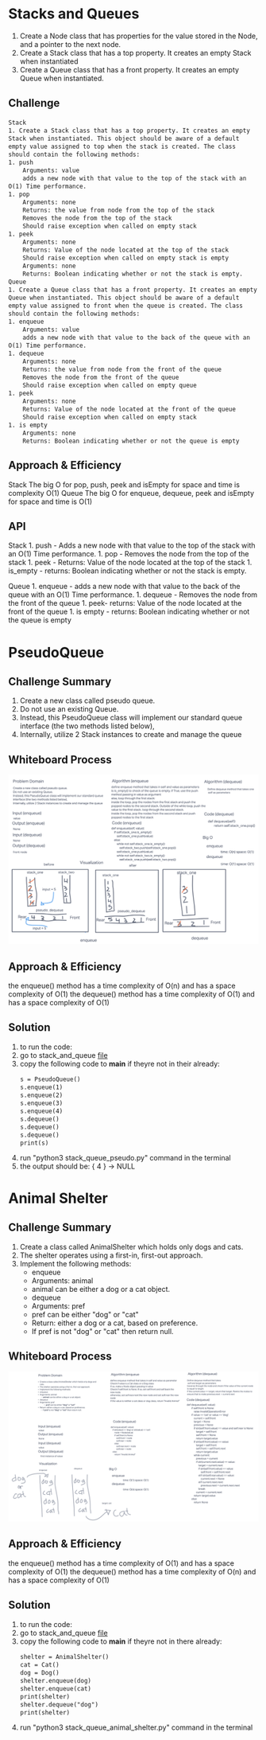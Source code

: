 # Stacks and Queues
1. Create a Node class that has properties for the value stored in the Node, and a pointer to the next node.
1. Create a Stack class that has a top property. It creates an empty Stack when instantiated
1. Create a Queue class that has a front property. It creates an empty Queue when instantiated.
## Challenge
    Stack
    1. Create a Stack class that has a top property. It creates an empty Stack when instantiated. This object should be aware of a default empty value assigned to top when the stack is created. The class should contain the following methods:
    1. push
        Arguments: value
        adds a new node with that value to the top of the stack with an O(1) Time performance.
    1. pop
        Arguments: none
        Returns: the value from node from the top of the stack
        Removes the node from the top of the stack
        Should raise exception when called on empty stack
    1. peek
        Arguments: none
        Returns: Value of the node located at the top of the stack
        Should raise exception when called on empty stack is empty
        Arguments: none
        Returns: Boolean indicating whether or not the stack is empty.
    Queue
    1. Create a Queue class that has a front property. It creates an empty Queue when instantiated. This object should be aware of a default empty value assigned to front when the queue is created. The class should contain the following methods:
    1. enqueue
        Arguments: value
        adds a new node with that value to the back of the queue with an O(1) Time performance.
    1. dequeue
        Arguments: none
        Returns: the value from node from the front of the queue
        Removes the node from the front of the queue
        Should raise exception when called on empty queue
    1. peek
        Arguments: none
        Returns: Value of the node located at the front of the queue
        Should raise exception when called on empty stack
    1. is empty
        Arguments: none
        Returns: Boolean indicating whether or not the queue is empty

## Approach & Efficiency
Stack
The big O for pop, push, peek and isEmpty for space and time is complexity O(1)
Queue
The big O for enqueue, dequeue, peek and isEmpty for space and time is O(1)
## API
Stack 
    1. push - Adds a new node with that value to the top of the stack with an O(1) Time performance.
    1. pop - Removes the node from the top of the stack
    1. peek - Returns: Value of the node located at the top of the stack
    1. is_empty - returns: Boolean indicating whether or not the stack is empty.

Queue
    1. enqueue - adds a new node with that value to the back of the queue with an O(1) Time performance.
    1. dequeue - Removes the node from the front of the queue
    1. peek- returns: Value of the node located at the front of the queue
    1. is empty - returns: Boolean indicating whether or not the queue is empty



# PseudoQueue

## Challenge Summary
1. Create a new class called pseudo queue.
1. Do not use an existing Queue.
1. Instead, this PseudoQueue class will implement our standard queue interface (the two methods listed below),
1. Internally, utilize 2 Stack instances to create and manage the queue

## Whiteboard Process
![pseudo](pseudo.png)

## Approach & Efficiency
the enqueue() method has a time complexity of O(n) and has a space complexity of O(1)
the dequeue() method has a time complexity of O(1) and has a space complexity of O(1)

## Solution
1. to run the code:
1. go to stack_and_queue [file](stack_queue_pseudo.py)
1. copy the following code to __main__ if theyre not in their already:
    ```
    s = PseudoQueue()
    s.enqueue(1)
    s.enqueue(2)
    s.enqueue(3)
    s.enqueue(4)
    s.dequeue()
    s.dequeue()
    s.dequeue()
    print(s)
    ```
1. run "python3 stack_queue_pseudo.py" command in the terminal
1. the output should be:
    { 4 } -> NULL

# Animal Shelter

## Challenge Summary
1. Create a class called AnimalShelter which holds only dogs and cats.
1. The shelter operates using a first-in, first-out approach.
1. Implement the following methods:
   - enqueue
   - Arguments: animal
   - animal can be either a dog or a cat object.
   - dequeue
   - Arguments: pref
   - pref can be either "dog" or "cat"
   - Return: either a dog or a cat, based on preference.
   - If pref is not "dog" or "cat" then return null.

## Whiteboard Process
![pseudo](animal.png)

## Approach & Efficiency
the enqueue() method has a time complexity of O(1) and has a space complexity of O(1)
the dequeue() method has a time complexity of O(n) and has a space complexity of O(1)

## Solution
1. to run the code:
1. go to stack_and_queue [file](stack_queue_animal_shelter.py)
1. copy the following code to __main__ if theyre not in there already:
    ```
    shelter = AnimalShelter()
    cat = Cat()
    dog = Dog()
    shelter.enqueue(dog)
    shelter.enqueue(cat)
    print(shelter)
    shelter.dequeue("dog")
    print(shelter)
    ```
1. run "python3 stack_queue_animal_shelter.py" command in the terminal

